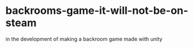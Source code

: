# backrooms-game-it-will-not-be-on-steam
in the development of making a backroom game 
made with unity

